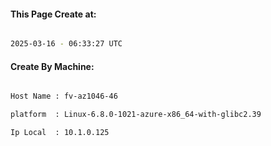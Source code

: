 
   
#### This Page Create at:

```bash

2025-03-16 - 06:33:27 UTC

```

#### Create By Machine:

```bash

Host Name : fv-az1046-46

platform  : Linux-6.8.0-1021-azure-x86_64-with-glibc2.39

Ip Local  : 10.1.0.125

```

